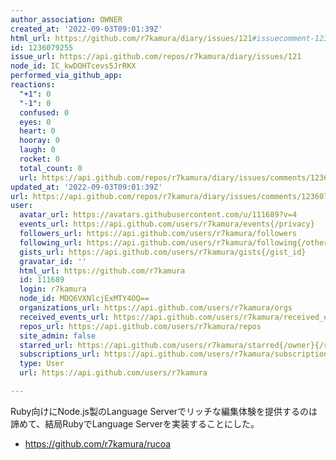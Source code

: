 ```yaml
---
author_association: OWNER
created_at: '2022-09-03T09:01:39Z'
html_url: https://github.com/r7kamura/diary/issues/121#issuecomment-1236079255
id: 1236079255
issue_url: https://api.github.com/repos/r7kamura/diary/issues/121
node_id: IC_kwDOHTcevs5JrRKX
performed_via_github_app: 
reactions:
  "+1": 0
  "-1": 0
  confused: 0
  eyes: 0
  heart: 0
  hooray: 0
  laugh: 0
  rocket: 0
  total_count: 0
  url: https://api.github.com/repos/r7kamura/diary/issues/comments/1236079255/reactions
updated_at: '2022-09-03T09:01:39Z'
url: https://api.github.com/repos/r7kamura/diary/issues/comments/1236079255
user:
  avatar_url: https://avatars.githubusercontent.com/u/111689?v=4
  events_url: https://api.github.com/users/r7kamura/events{/privacy}
  followers_url: https://api.github.com/users/r7kamura/followers
  following_url: https://api.github.com/users/r7kamura/following{/other_user}
  gists_url: https://api.github.com/users/r7kamura/gists{/gist_id}
  gravatar_id: ''
  html_url: https://github.com/r7kamura
  id: 111689
  login: r7kamura
  node_id: MDQ6VXNlcjExMTY4OQ==
  organizations_url: https://api.github.com/users/r7kamura/orgs
  received_events_url: https://api.github.com/users/r7kamura/received_events
  repos_url: https://api.github.com/users/r7kamura/repos
  site_admin: false
  starred_url: https://api.github.com/users/r7kamura/starred{/owner}{/repo}
  subscriptions_url: https://api.github.com/users/r7kamura/subscriptions
  type: User
  url: https://api.github.com/users/r7kamura

---
```

Ruby向けにNode.js製のLanguage Serverでリッチな編集体験を提供するのは諦めて、結局RubyでLanguage Serverを実装することにした。

- https://github.com/r7kamura/rucoa
